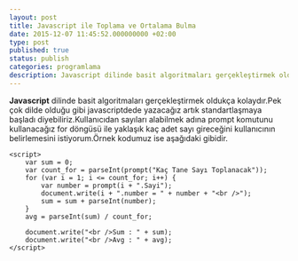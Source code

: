 ```yaml
---
layout: post
title: Javascript ile Toplama ve Ortalama Bulma
date: 2015-12-07 11:45:52.000000000 +02:00
type: post
published: true
status: publish
categories: programlama
description: Javascript dilinde basit algoritmaları gerçekleştirmek oldukça kolaydır.Pek çok dilde olduğu gibi javascriptdede yazacağız artık standartlaşmaya
---
```


**Javascript** dilinde basit algoritmaları gerçekleştirmek oldukça kolaydır.Pek çok dilde olduğu gibi javascriptdede yazacağız artık standartlaşmaya başladı diyebiliriz.Kullanıcıdan sayıları alabilmek adına prompt komutunu kullanacağız for döngüsü ile yaklaşık kaç adet sayı gireceğini kullanıcının belirlemesini istiyorum.Örnek kodumuz ise aşağıdaki gibidir.

    <script>
        var sum = 0;
        var count_for = parseInt(prompt("Kaç Tane Sayı Toplanacak"));
        for (var i = 1; i <= count_for; i++) {
            var number = prompt(i + ".Sayi");
            document.write(i + ".number = " + number + "<br />");
            sum = sum + parseInt(number);
        }
        avg = parseInt(sum) / count_for;

        document.write("<br />Sum : " + sum);
        document.write("<br />Avg : " + avg);
    </script>
